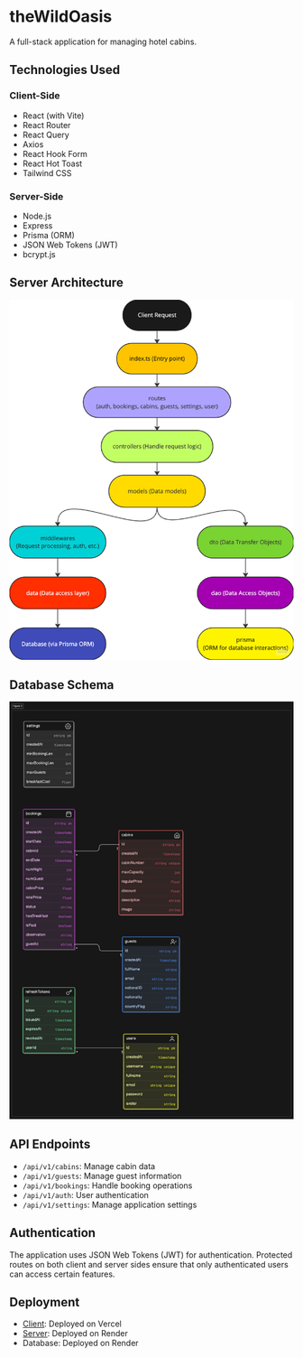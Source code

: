 # theWildOasis

A full-stack application for managing hotel cabins.

## Technologies Used

### Client-Side

- React (with Vite)
- React Router
- React Query
- Axios
- React Hook Form
- React Hot Toast
- Tailwind CSS

### Server-Side

- Node.js
- Express
- Prisma (ORM)
- JSON Web Tokens (JWT)
- bcrypt.js

## Server Architecture

![img.png](assets/img.png)

## Database Schema

![img_1.png](assets/img_1.png)

## API Endpoints

- `/api/v1/cabins`: Manage cabin data
- `/api/v1/guests`: Manage guest information
- `/api/v1/bookings`: Handle booking operations
- `/api/v1/auth`: User authentication
- `/api/v1/settings`: Manage application settings

## Authentication

The application uses JSON Web Tokens (JWT) for authentication. Protected routes
on both client and server sides ensure that only authenticated users can access
certain features.

## Deployment

- [Client](https://the-wild-oasis-gilt-zeta.vercel.app/): Deployed on Vercel
- [Server](https://thewildoasis.onrender.com): Deployed on Render
- Database: Deployed on Render
